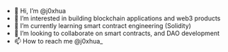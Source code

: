 - 👋 Hi, I’m @j0xhua
- 👀 I’m interested in building blockchain applications and web3 products
- 🌱 I’m currently learning smart contract engineering (Solidity)
- 💞️ I’m looking to collaborate on smart contracts, and DAO development
- 📫 How to reach me @j0xhua_

<!---
j0xhua/j0xhua is a ✨ special ✨ repository because its `README.md` (this file) appears on your GitHub profile.
You can click the Preview link to take a look at your changes.
--->
